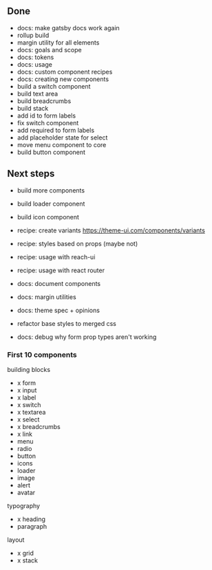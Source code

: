 ## Done

- docs: make gatsby docs work again
- rollup build
- margin utility for all elements
- docs: goals and scope
- docs: tokens
- docs: usage
- docs: custom component recipes
- docs: creating new components
- build a switch component
- build text area
- build breadcrumbs
- build stack
- add id to form labels
- fix switch component
- add required to form labels
- add placeholder state for select
- move menu component to core
- build button component

## Next steps

- build more components
- build loader component
- build icon component

- recipe: create variants https://theme-ui.com/components/variants
- recipe: styles based on props (maybe not)
- recipe: usage with reach-ui
- recipe: usage with react router

- docs: document components
- docs: margin utilities
- docs: theme spec + opinions
- refactor base styles to merged css
- docs: debug why form prop types aren't working

### First 10 components

building blocks

- x form
- x input
- x label
- x switch
- x textarea
- x select
- x breadcrumbs
- x link
- menu
- radio
- button
- icons
- loader
- image
- alert
- avatar

typography

- x heading
- paragraph

layout

- x grid
- x stack

